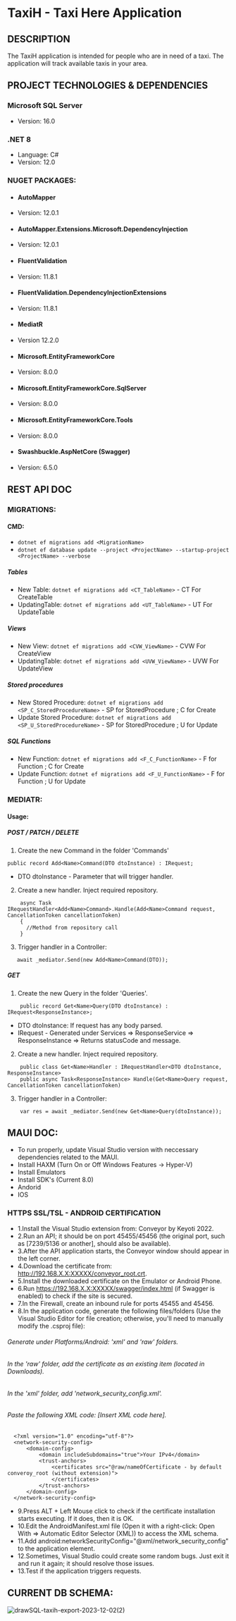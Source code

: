 # TaxiH - Taxi Here Application

## DESCRIPTION

The TaxiH application is intended for people who are in need of a taxi. The application will track available taxis in your area.

## PROJECT TECHNOLOGIES & DEPENDENCIES

### Microsoft SQL Server 
- Version: 16.0

### .NET 8
- Language: C#
- Version: 12.0

### NUGET PACKAGES:
- #### AutoMapper
- Version: 12.0.1

- #### AutoMapper.Extensions.Microsoft.DependencyInjection
- Version: 12.0.1

- #### FluentValidation
- Version: 11.8.1

- #### FluentValidation.DependencyInjectionExtensions
- Version: 11.8.1

- #### MediatR
- Version 12.2.0

- #### Microsoft.EntityFrameworkCore
- Version: 8.0.0

- #### Microsoft.EntityFrameworkCore.SqlServer
- Version: 8.0.0

- #### Microsoft.EntityFrameworkCore.Tools
- Version: 8.0.0

- #### Swashbuckle.AspNetCore (Swagger)
- Version: 6.5.0

## REST API DOC
### MIGRATIONS:
#### CMD: 
- ``` dotnet ef migrations add <MigrationName> ```
- ``` dotnet ef database update --project <ProjectName> --startup-project <ProjectName> --verbose ``` 
##### Tables
- New Table: ``` dotnet ef migrations add <CT_TableName> ``` - CT For CreateTable
- UpdatingTable: ``` dotnet ef migrations add <UT_TableName> ``` - UT For UpdateTable
##### Views
- New View: ``` dotnet ef migrations add <CVW_ViewName> ``` - CVW For CreateView
- UpdatingTable: ``` dotnet ef migrations add <UVW_ViewName> ``` - UVW For UpdateView
##### Stored procedures
- New Stored Procedure: ``` dotnet ef migrations add <SP_C_StoredProcedureName> ``` - SP for StoredProcedure ; C for Create
- Update Stored Procedure: ``` dotnet ef migrations add <SP_U_StoredProcedureName> ``` - SP for StoredProcedure ; U for Update
##### SQL Functions
- New Function: ``` dotnet ef migrations add <F_C_FunctionName> ``` - F for Function ; C for Create
- Update Function: ``` dotnet ef migrations add <F_U_FunctionName> ``` - F for Function ; U for Update

### MEDIATR:
#### Usage:
##### POST / PATCH / DELETE
1. Create the new Command in the folder 'Commands'
```
public record Add<Name>Command(DTO dtoInstance) : IRequest;
```
- DTO dtoInstance - Parameter that will trigger handler.
2. Create a new handler. Inject required repository.
``` public class Add<Name>Handler : IRequestHandler<Add<Name>Command>
    async Task IRequestHandler<Add<Name>Command>.Handle(Add<Name>Command request, CancellationToken cancellationToken)
    {
      //Method from repository call
    }
```
3. Trigger handler in a Controller:
```
   await _mediator.Send(new Add<Name>Command(DTO));
```  
##### GET
1. Create the new Query in the folder 'Queries'.
```
    public record Get<Name>Query(DTO dtoInstance) : IRequest<ResponseInstance>;
```
- DTO dtoInstance: If request has any body parsed. 
- IRequest<ResponseInstance> - Generated under Services => ResponseService => ResponseInstance => Returns statusCode and message.  
2. Create a new handler. Inject required repository.
```
    public class Get<Name>Handler : IRequestHandler<DTO dtoInstance, ResponseInstance>
    public async Task<ResponseInstance> Handle(Get<Name>Query request, CancellationToken cancellationToken)
```
3. Trigger handler in a Controller: 
```
    var res = await _mediator.Send(new Get<Name>Query(dtoInstance));
```

## MAUI DOC: 
- To run properly, update Visual Studio version with neccessary dependencies related to the MAUI.
- Install HAXM (Turn On or Off Windows Features -> Hyper-V)
- Install Emulators
- Install SDK's (Current 8.0)
- Andorid
- IOS

### HTTPS SSL/TSL - ANDROID CERTIFICATION
- 1.Install the Visual Studio extension from: Conveyor by Keyoti 2022.
- 2.Run an API; it should be on port 45455/45456 (the original port, such as [7239/5136 or another], should also be available).
- 3.After the API application starts, the Conveyor window should appear in the left corner.
- 4.Download the certificate from: http://192.168.X.X:XXXXX/conveyor_root.crt.
- 5.Install the downloaded certificate on the Emulator or Android Phone.
- 6.Run https://192.168.X.X:XXXXX/swagger/index.html (if Swagger is enabled) to check if the site is secured.
- 7.In the Firewall, create an inbound rule for ports 45455 and 45456.
- 8.In the application code, generate the following files/folders (Use the Visual Studio Editor for file creation; otherwise, you'll need to manually modify the .csproj file):
###### Generate under Platforms/Android: 'xml' and 'raw' folders.
###### In the 'raw' folder, add the certificate as an existing item (located in Downloads).
###### In the 'xml' folder, add 'network_security_config.xml'.
###### Paste the following XML code: [Insert XML code here].
  ```
    <?xml version="1.0" encoding="utf-8"?>
    <network-security-config>
    	<domain-config>
    		<domain includeSubdomains="true">Your IPv4</domain>
    		<trust-anchors>
    			<certificates src="@raw/nameOfCertificate - by default converoy_root (without extension)">
    			</certificates>
    		</trust-anchors>
    	</domain-config>
    </network-security-config>
  ```
- 9.Press ALT + Left Mouse click to check if the certificate installation starts executing. If it does, then it is OK.
- 10.Edit the AndroidManifest.xml file (Open it with a right-click: Open With => Automatic Editor Selector (XML)) to access the XML schema.
- 11.Add android:networkSecurityConfig="@xml/network_security_config" to the application element.
- 12.Sometimes, Visual Studio could create some random bugs. Just exit it and run it again; it should resolve those issues.
- 13.Test if the application triggers requests.

## CURRENT DB SCHEMA: 

![drawSQL-taxih-export-2023-12-02(2)](https://github.com/ghostl33t/TaxiH/assets/42142523/243636a3-9687-4023-a006-732ba3c5f2bd)

